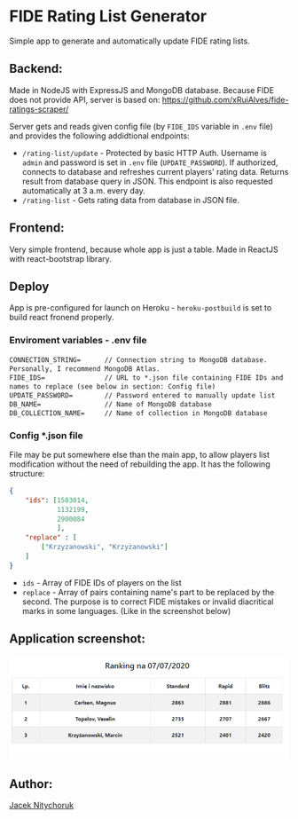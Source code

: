 # FIDE Rating List Generator

Simple app to generate and automatically update FIDE rating lists. 

## Backend: 
Made in NodeJS with ExpressJS and MongoDB database. Because FIDE does not provide API, server is based on: https://github.com/xRuiAlves/fide-ratings-scraper/

Server gets and reads given config file (by `FIDE_IDS` variable in `.env` file) and provides the following addidtional endpoints:

* `/rating-list/update` - Protected by basic HTTP Auth. Username is `admin` and password is set in `.env` file (`UPDATE_PASSWORD`). If authorized, connects to database and refreshes current players' rating data. Returns result from database query in JSON. This endpoint is also requested automatically at 3 a.m. every day.
* `/rating-list` - Gets rating data from database in JSON file.

## Frontend:
Very simple frontend, because whole app is just a table. Made in ReactJS with react-bootstrap library.

## Deploy

App is pre-configured for launch on Heroku - `heroku-postbuild` is set to build react fronend properly.

### Enviroment variables - .env file
```text
CONNECTION_STRING=      // Connection string to MongoDB database. Personally, I recommend MongoDB Atlas.
FIDE_IDS=               // URL to *.json file containing FIDE IDs and names to replace (see below in section: Config file)
UPDATE_PASSWORD=        // Password entered to manually update list
DB_NAME=                // Name of MongoDB database
DB_COLLECTION_NAME=     // Name of collection in MongoDB database
```

### Config *.json file

File may be put somewhere else than the main app, to allow players list modification without the need of rebuilding the app. It has the following structure:

```json
{
	"ids": [1503014,
            1132199,
            2900084
			],
	"replace" : [
		["Krzyzanowski", "Krzyżanowski"]
	]
}
```

* `ids` - Array of FIDE IDs of players on the list
* `replace` - Array of pairs containing name's part to be replaced by the second. The purpose is to correct FIDE mistakes or invalid diacritical marks in some languages. (Like in the screenshot below)

## Application screenshot:

![App view](img/ss1.png)


## Author:
[Jacek Nitychoruk](https://github.com/Jck-eN)
